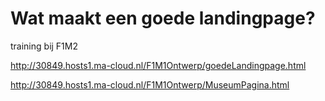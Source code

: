 # Wat maakt een goede landingpage?
training bij F1M2

http://30849.hosts1.ma-cloud.nl/F1M1Ontwerp/goedeLandingpage.html

http://30849.hosts1.ma-cloud.nl/F1M1Ontwerp/MuseumPagina.html